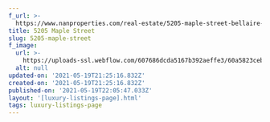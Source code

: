 ```yaml
---
f_url: >-
  https://www.nanproperties.com/real-estate/5205-maple-street-bellaire-tx-77401/63579664/106617101
title: 5205 Maple Street
slug: 5205-maple-street
f_image:
  url: >-
    https://uploads-ssl.webflow.com/607686dcda5167b392aeffe3/60a5823cebdd279a747478c3_img-1.jpeg
  alt: null
updated-on: '2021-05-19T21:25:16.832Z'
created-on: '2021-05-19T21:25:16.832Z'
published-on: '2021-05-19T22:05:47.033Z'
layout: '[luxury-listings-page].html'
tags: luxury-listings-page
---
```



